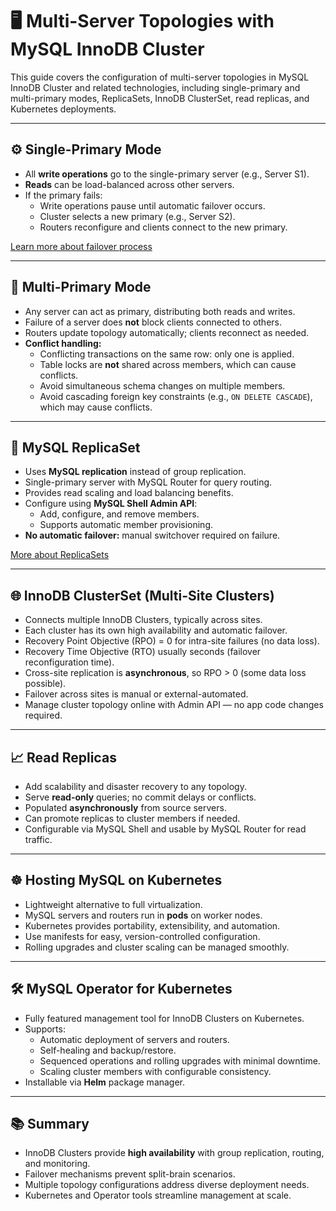 # 🖥️ Multi-Server Topologies with MySQL InnoDB Cluster

This guide covers the configuration of multi-server topologies in MySQL InnoDB Cluster and related technologies, including single-primary and multi-primary modes, ReplicaSets, InnoDB ClusterSet, read replicas, and Kubernetes deployments.

---

## ⚙️ Single-Primary Mode

- All **write operations** go to the single-primary server (e.g., Server S1).
- **Reads** can be load-balanced across other servers.
- If the primary fails:
  - Write operations pause until automatic failover occurs.
  - Cluster selects a new primary (e.g., Server S2).
  - Routers reconfigure and clients connect to the new primary.

[Learn more about failover process](#)

---

## 🔄 Multi-Primary Mode

- Any server can act as primary, distributing both reads and writes.
- Failure of a server does **not** block clients connected to others.
- Routers update topology automatically; clients reconnect as needed.
- **Conflict handling:**
  - Conflicting transactions on the same row: only one is applied.
  - Table locks are **not** shared across members, which can cause conflicts.
  - Avoid simultaneous schema changes on multiple members.
  - Avoid cascading foreign key constraints (e.g., `ON DELETE CASCADE`), which may cause conflicts.

---

## 🔗 MySQL ReplicaSet

- Uses **MySQL replication** instead of group replication.
- Single-primary server with MySQL Router for query routing.
- Provides read scaling and load balancing benefits.
- Configure using **MySQL Shell Admin API**:
  - Add, configure, and remove members.
  - Supports automatic member provisioning.
- **No automatic failover:** manual switchover required on failure.

[More about ReplicaSets](#)

---

## 🌐 InnoDB ClusterSet (Multi-Site Clusters)

- Connects multiple InnoDB Clusters, typically across sites.
- Each cluster has its own high availability and automatic failover.
- Recovery Point Objective (RPO) = 0 for intra-site failures (no data loss).
- Recovery Time Objective (RTO) usually seconds (failover reconfiguration time).
- Cross-site replication is **asynchronous**, so RPO > 0 (some data loss possible).
- Failover across sites is manual or external-automated.
- Manage cluster topology online with Admin API — no app code changes required.

---

## 📈 Read Replicas

- Add scalability and disaster recovery to any topology.
- Serve **read-only** queries; no commit delays or conflicts.
- Populated **asynchronously** from source servers.
- Can promote replicas to cluster members if needed.
- Configurable via MySQL Shell and usable by MySQL Router for read traffic.

---

## ☸️ Hosting MySQL on Kubernetes

- Lightweight alternative to full virtualization.
- MySQL servers and routers run in **pods** on worker nodes.
- Kubernetes provides portability, extensibility, and automation.
- Use manifests for easy, version-controlled configuration.
- Rolling upgrades and cluster scaling can be managed smoothly.

---

## 🛠️ MySQL Operator for Kubernetes

- Fully featured management tool for InnoDB Clusters on Kubernetes.
- Supports:
  - Automatic deployment of servers and routers.
  - Self-healing and backup/restore.
  - Sequenced operations and rolling upgrades with minimal downtime.
  - Scaling cluster members with configurable consistency.
- Installable via **Helm** package manager.

---

## 📚 Summary

- InnoDB Clusters provide **high availability** with group replication, routing, and monitoring.
- Failover mechanisms prevent split-brain scenarios.
- Multiple topology configurations address diverse deployment needs.
- Kubernetes and Operator tools streamline management at scale.
